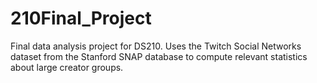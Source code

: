 # 210Final_Project
Final data analysis project for DS210. Uses the Twitch Social Networks dataset from the Stanford SNAP database to compute relevant statistics about large creator groups.
